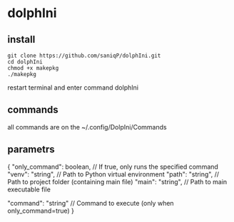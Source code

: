 # dolphIni

## install
```
git clone https://github.com/saniqP/dolphIni.git
cd dolphIni
chmod +x makepkg
./makepkg
```
 restart terminal and enter command dolphIni

 ## commands

 all commands are on the ~/.config/DolpIni/Commands

 ## parametrs

 {
  "only_command": boolean,    // If true, only runs the specified command
  "venv": "string",          // Path to Python virtual environment
  "path": "string",          // Path to project folder (containing main file)
  "main": "string",          // Path to main executable file
  
  "command": "string"        // Command to execute (only when only_command=true)
}
